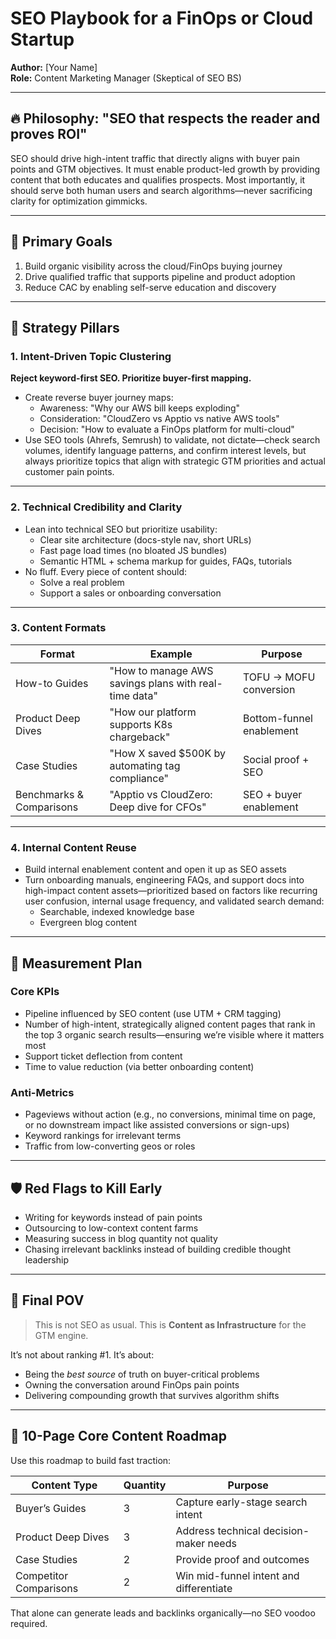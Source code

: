 
# SEO Playbook for a FinOps or Cloud Startup

**Author:** [Your Name]  
**Role:** Content Marketing Manager (Skeptical of SEO BS)

---

## 🔥 Philosophy: "SEO that respects the reader and proves ROI"

SEO should drive high-intent traffic that directly aligns with buyer pain points and GTM objectives. It must enable product-led growth by providing content that both educates and qualifies prospects. Most importantly, it should serve both human users and search algorithms—never sacrificing clarity for optimization gimmicks.

---

## 🎯 Primary Goals

1. Build organic visibility across the cloud/FinOps buying journey  
2. Drive qualified traffic that supports pipeline and product adoption  
3. Reduce CAC by enabling self-serve education and discovery

---

## 🧭 Strategy Pillars

### 1. Intent-Driven Topic Clustering

**Reject keyword-first SEO. Prioritize buyer-first mapping.**

- Create reverse buyer journey maps:
  - Awareness: "Why our AWS bill keeps exploding"
  - Consideration: "CloudZero vs Apptio vs native AWS tools"
  - Decision: "How to evaluate a FinOps platform for multi-cloud"
- Use SEO tools (Ahrefs, Semrush) to validate, not dictate—check search volumes, identify language patterns, and confirm interest levels, but always prioritize topics that align with strategic GTM priorities and actual customer pain points.

---

### 2. Technical Credibility and Clarity

- Lean into technical SEO but prioritize usability:
  - Clear site architecture (docs-style nav, short URLs)
  - Fast page load times (no bloated JS bundles)
  - Semantic HTML + schema markup for guides, FAQs, tutorials
- No fluff. Every piece of content should:
  - Solve a real problem
  - Support a sales or onboarding conversation

---

### 3. Content Formats

| Format                   | Example                                               | Purpose                  |
|--------------------------|-------------------------------------------------------|---------------------------|
| How-to Guides            | "How to manage AWS savings plans with real-time data" | TOFU -> MOFU conversion  |
| Product Deep Dives       | "How our platform supports K8s chargeback"            | Bottom-funnel enablement |
| Case Studies             | "How X saved $500K by automating tag compliance"      | Social proof + SEO       |
| Benchmarks & Comparisons | "Apptio vs CloudZero: Deep dive for CFOs"             | SEO + buyer enablement   |

---

### 4. Internal Content Reuse

- Build internal enablement content and open it up as SEO assets
- Turn onboarding manuals, engineering FAQs, and support docs into high-impact content assets—prioritized based on factors like recurring user confusion, internal usage frequency, and validated search demand:
  - Searchable, indexed knowledge base  
  - Evergreen blog content

---

## 📏 Measurement Plan

### Core KPIs

- Pipeline influenced by SEO content (use UTM + CRM tagging)  
- Number of high-intent, strategically aligned content pages that rank in the top 3 organic search results—ensuring we’re visible where it matters most  
- Support ticket deflection from content  
- Time to value reduction (via better onboarding content)

### Anti-Metrics

- Pageviews without action (e.g., no conversions, minimal time on page, or no downstream impact like assisted conversions or sign-ups)  
- Keyword rankings for irrelevant terms  
- Traffic from low-converting geos or roles

---

## 🛡️ Red Flags to Kill Early

- Writing for keywords instead of pain points  
- Outsourcing to low-context content farms  
- Measuring success in blog quantity not quality  
- Chasing irrelevant backlinks instead of building credible thought leadership

---

## 🧠 Final POV

> This is not SEO as usual. This is **Content as Infrastructure** for the GTM engine.

It’s not about ranking #1. It’s about:

- Being the *best source* of truth on buyer-critical problems  
- Owning the conversation around FinOps pain points  
- Delivering compounding growth that survives algorithm shifts

---

## 🚀 10-Page Core Content Roadmap

Use this roadmap to build fast traction:

| Content Type           | Quantity | Purpose                                |
|------------------------|----------|----------------------------------------|
| Buyer’s Guides         | 3        | Capture early-stage search intent      |
| Product Deep Dives     | 3        | Address technical decision-maker needs |
| Case Studies           | 2        | Provide proof and outcomes             |
| Competitor Comparisons | 2        | Win mid-funnel intent and differentiate |

That alone can generate leads and backlinks organically—no SEO voodoo required.
